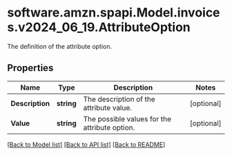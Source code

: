 # software.amzn.spapi.Model.invoices.v2024_06_19.AttributeOption
The definition of the attribute option.

## Properties

Name | Type | Description | Notes
------------ | ------------- | ------------- | -------------
**Description** | **string** | The description of the attribute value. | [optional] 
**Value** | **string** | The possible values for the attribute option. | [optional] 

[[Back to Model list]](../README.md#documentation-for-models) [[Back to API list]](../README.md#documentation-for-api-endpoints) [[Back to README]](../README.md)

